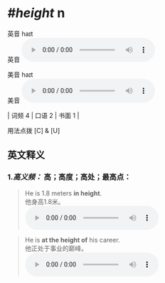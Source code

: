# ***\#height*** n
英音 haɪt  
英音
<audio src="./media/height-B.aac" controls="controls"></audio>

美音 haɪt  
美音
<audio src="./media/height .aac" controls="controls"></audio>



| 词频 4 | 口语 2 | 书面 1 |  

用法点拨  [C] & [U]

英文释义
---
### 1.*高义频：* **高；高度；高处；最高点：**  

 > He is 1.8 meters **in height**.  
 > 他身高1.8米。    
<audio src="./media/height-517_AAC.aac" controls="controls"></audio>

 > He is **at the height of** his career.  
 > 他正处于事业的巅峰。    
<audio src="./media/height-2 .aac" controls="controls"></audio>


